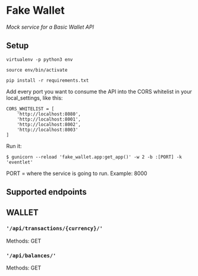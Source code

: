# Fake Wallet
_Mock service for a Basic Wallet API_

## Setup
`virtualenv -p python3 env`

`source env/bin/activate`

`pip install -r requirements.txt`

Add every port you want to consume the API into the CORS whitelist in your local_settings, like this: 

```
CORS_WHITELIST = [
    'http://localhost:8080',
    'http://localhost:8001',
    'http://localhost:8002',
    'http://localhost:8003'
]
```

Run it:

`$ gunicorn --reload 'fake_wallet.app:get_app()' -w 2 -b :[PORT] -k 'eventlet'`

PORT = where the service is going to run. Example: 8000


## Supported endpoints

## WALLET

### `'/api/transactions/{currency}/'`
Methods: GET

### `'/api/balances/'`
Methods: GET
